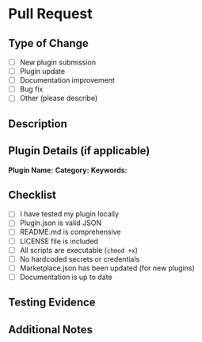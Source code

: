 # Pull Request

## Type of Change

- [ ] New plugin submission
- [ ] Plugin update
- [ ] Documentation improvement
- [ ] Bug fix
- [ ] Other (please describe)

## Description

<!-- Provide a clear description of your changes -->

## Plugin Details (if applicable)

**Plugin Name:**
**Category:**
**Keywords:**

## Checklist

- [ ] I have tested my plugin locally
- [ ] Plugin.json is valid JSON
- [ ] README.md is comprehensive
- [ ] LICENSE file is included
- [ ] All scripts are executable (`chmod +x`)
- [ ] No hardcoded secrets or credentials
- [ ] Marketplace.json has been updated (for new plugins)
- [ ] Documentation is up to date

## Testing Evidence

<!-- Describe how you tested your changes -->

## Additional Notes

<!-- Any other information -->
